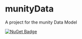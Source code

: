 # munityData
A project for the munity Data Model

[![NuGet Badge](https://buildstats.info/nuget/MUNityBase)](https://www.nuget.org/packages/MUNityBase/)
